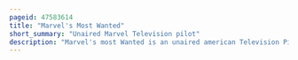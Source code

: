 ```yaml
---
pageid: 47583614
title: "Marvel's Most Wanted"
short_summary: "Unaired Marvel Television pilot"
description: "Marvel's most Wanted is an unaired american Television Pilot created by Jeffrey Bell and Paul Zbyszewski for Abc, based on the Marvel Comics Characters Bobbi Morse and Lance Hunter. It is set in the Marvel Cinematic Universe and acknowledges the Continuity of the Franchise's Films and other Television Series. A spin-off from Agents of S. H. I. E. L. D. The Pilot was written by Bell and Zbyszewski and was led by billy gierhart."
---
```

